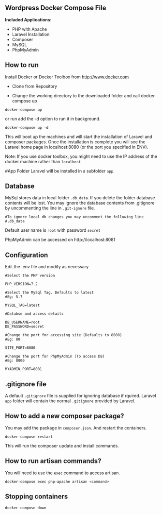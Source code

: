 ## Wordpress Docker Compose File

**Included Applications:**

* PHP with Apache
* Laravel Installation
* Composer
* MySQL
* PhpMyAdmin

## How to run

Install Docker or Docker Toolbox from http://www.docker.com

* Clone from Repository

* Change the working directory to the downloaded folder and call docker-compose up

```
docker-compose up
```

or run add the -d option to run it in background.

```
docker-compose up -d
```

This will boot up the machines and will start the installation of Laravel and composer packages. Once the installation is complete you will see the Laravel home page in localhost:8080 (or the port you specified in ENV).

Note: If you use docker toolbox, you might need to use the IP address of the docker machine rather than `localhost`

#App Folder
Laravel will be installed in a subfolder `app`.

## Database

MySql stores data in local folder `.db_data`. If you delete the folder database contents will be lost. You may ignore the database contents from .gitignore by uncommenting the line in `.git-ignore` file.

```
#To ignore local db changes you may uncomment the following line
#.db_data
```

Default user name is `root` with password `secret`

PhpMyAdmin can be accessed on http://localhost:8081

## Configuration

Edit the .env file and modify as necessary

```
#Select the PHP version

PHP_VERSION=7.2

#Select the MySql Tag. Defaults to latest
#Eg: 5.7

MYSQL_TAG=latest

#Databse and access details

DB_USERNAME=root
DB_PASSWORD=secret

#Change the port for accessing site (Defaults to 8080)
#Eg: 80

SITE_PORT=8080

#Change the port for PhpMyAdmin (To access DB)
#Eg: 8000

MYADMIN_PORT=8081
```

## .gitignore file

A default `.gitignore` file is supplied for ignoring database if rquired. Laravel `app` folder will contain the normal `.gitignore` provided by Laravel.

## How to add a new composer package?

You may add the package in `composer.json`. And restart the containers.

```
docker-compose restart
```

This will run the composer update and install commands.

## How to run artisan commands?

You will need to use the `exec` command to access artisan.

```
docker-compose exec php-apache artisan <command>
```

## Stopping containers

```
docker-compose down
```
